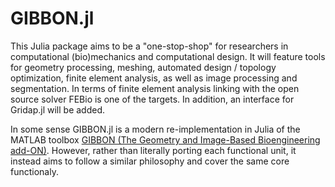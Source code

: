 # GIBBON.jl
This Julia package aims to be a "one-stop-shop" for researchers in computational (bio)mechanics and computational design. It will feature tools for geometry processing, meshing, automated design / topology optimization, finite element analysis, as well as image processing and segmentation. In terms of finite element analysis linking with the open source solver FEBio is one of the targets. In addition, an interface for Gridap.jl will be added. 

In some sense GIBBON.jl is a modern re-implementation in Julia of the MATLAB toolbox [GIBBON (The Geometry and Image-Based Bioengineering add-ON)](https://github.com/gibbonCode/GIBBON). However, rather than literally porting each functional unit, it instead aims to follow a similar philosophy and cover the same core functionaly.